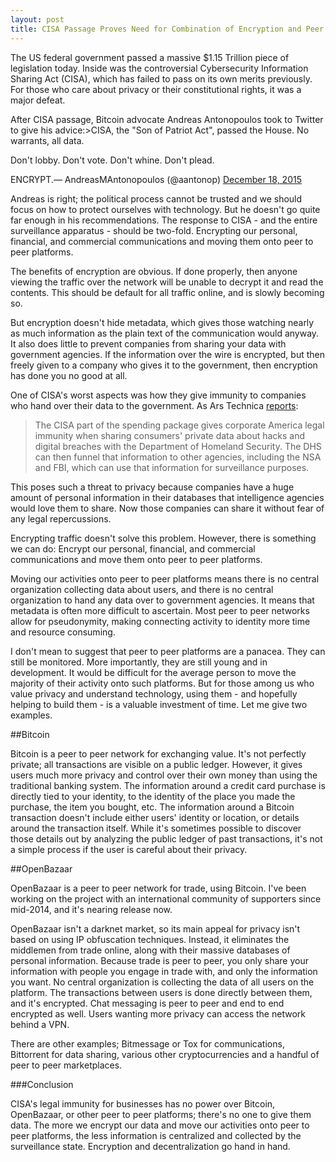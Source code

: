 ```yaml
---
layout: post
title: CISA Passage Proves Need for Combination of Encryption and Peer to Peer Networks
---
```


The US federal government passed a massive $1.15 Trillion piece of legislation today. Inside was the controversial Cybersecurity Information Sharing Act (CISA), which has failed to pass on its own merits previously. For those who care about privacy or their constitutional rights, it was a major defeat.

After CISA passage, Bitcoin advocate Andreas Antonopoulos took to Twitter to give his advice:>CISA, the "Son of Patriot Act", passed the House. No warrants, all data. 

Don't lobby. Don't vote. Don't whine. Don't plead. 

ENCRYPT.— AndreasMAntonopoulos (@aantonop) 
[December 18, 2015](https://twitter.com/aantonop/status/677933077276962816)




Andreas is right; the political process cannot be trusted and we should focus on how to protect ourselves with technology. But he doesn't go quite far enough in his recommendations. The response to CISA - and the entire surveillance apparatus - should be two-fold. Encrypting our personal, financial, and commercial communications 
and moving them onto peer to peer platforms.

The benefits of encryption are obvious. If done properly, then anyone viewing the traffic over the network will be unable to decrypt it and read the contents. This should be default for all traffic online, and is slowly becoming so.

But encryption doesn't hide metadata, which gives those watching nearly as much information as the plain text of the communication would anyway. It also does little to prevent companies from sharing your data with government agencies. If the information over the wire is encrypted, but then freely given to a company who gives it to the government, then encryption has done you no good at all.

One of CISA's worst aspects was how they give immunity to companies who hand over their data to the government. As Ars Technica 
[reports](http://arstechnica.com/tech-policy/2015/12/congress-approves-surveillance-legislation-tucked-into-budget-package/):


>The CISA part of the spending package gives corporate America legal immunity when sharing consumers' private data about hacks and digital breaches with the Department of Homeland Security. The DHS can then funnel that information to other agencies, including the NSA and FBI, which can use that information for surveillance purposes.


This poses such a threat to privacy because companies have a huge amount of personal information in their databases that intelligence agencies would love them to share. Now those companies can share it without fear of any legal repercussions. 

Encrypting traffic doesn't solve this problem. However, there is something we can do: Encrypt our personal, financial, and commercial communications 
and move them onto peer to peer platforms.

Moving our activities onto peer to peer platforms means there is no central organization collecting data about users, and there is no central organization to hand any data over to government agencies. It means that metadata is often more difficult to ascertain. Most peer to peer networks allow for pseudonymity, making connecting activity to identity more time and resource consuming. 

I don't mean to suggest that peer to peer platforms are a panacea. They can still be monitored. More importantly, they are still young and in development. It would be difficult for the average person to move the majority of their activity onto such platforms. But for those among us who value privacy and understand technology, using them - and hopefully helping to build them - is a valuable investment of time. Let me give two examples.


##Bitcoin


Bitcoin is a peer to peer network for exchanging value. It's not perfectly private; all transactions are visible on a public ledger. However, it gives users much more privacy and control over their own money than using the traditional banking system. The information around a credit card purchase is directly tied to your identity, to the identity of the place you made the purchase, the item you bought, etc. The information around a Bitcoin transaction doesn't include either users' identity or location, or details around the transaction itself. While it's sometimes possible to discover those details out by analyzing the public ledger of past transactions, it's not a simple process if the user is careful about their privacy.


##OpenBazaar

OpenBazaar is a peer to peer network for trade, using Bitcoin. I've been working on the project with an international community of supporters since mid-2014, and it's nearing release now.

OpenBazaar isn't a darknet market, so its main appeal for privacy isn't based on using IP  obfuscation techniques. Instead, it eliminates the middlemen from trade online, along with their massive databases of personal information. Because trade is peer to peer, you only share your information with people you engage in trade with, and only the information you want. No central organization is collecting the data of all users on the platform. The transactions between users is done directly between them, and it's encrypted. Chat messaging is peer to peer and end to end encrypted as well. Users wanting more privacy can access the network behind a VPN.

There are other examples; Bitmessage or Tox for communications, Bittorrent for data sharing, various other cryptocurrencies and a handful of peer to peer marketplaces.


###Conclusion


CISA's legal immunity for businesses has no power over Bitcoin, OpenBazaar, or other peer to peer platforms; there's no one to give them data. The more we encrypt our data and move our activities onto peer to peer platforms, the less information is centralized and collected by the surveillance state. Encryption and decentralization go hand in hand.